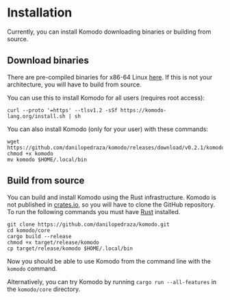 # Installation

Currently, you can install Komodo downloading binaries or building from source.

## Download binaries

There are pre-compiled binaries for x86-64 Linux [here](https://github.com/danilopedraza/komodo/releases/download/v0.2.1/komodo). If this is not your architecture, you will have to build from source.

You can use this to install Komodo for all users (requires root access):

```
curl --proto '=https' --tlsv1.2 -sSf https://komodo-lang.org/install.sh | sh
```

You can also install Komodo (only for your user) with these commands:

```
wget https://github.com/danilopedraza/komodo/releases/download/v0.2.1/komodo
chmod +x komodo
mv komodo $HOME/.local/bin
```

## Build from source

You can build and install Komodo using the Rust infrastructure. Komodo is not published in [crates.io](https://crates.io/), so you will have to clone the GitHub repository. To run the following commands you must have [Rust](https://www.rust-lang.org/learn/get-started) installed.

```
git clone https://github.com/danilopedraza/komodo.git
cd komodo/core
cargo build --release
chmod +x target/release/komodo
cp target/release/komodo $HOME/.local/bin
```

Now you should be able to use Komodo from the command line with the `komodo` command.

Alternatively, you can try Komodo by running `cargo run --all-features` in the `komodo/core` directory.
